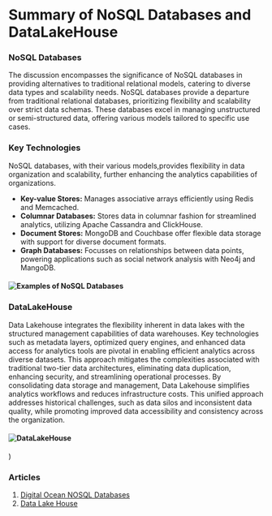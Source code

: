 # Summary of NoSQL Databases and DataLakeHouse

### NoSQL Databases
The discussion encompasses the significance of NoSQL databases in providing alternatives to traditional relational models, catering to diverse data types and scalability needs.
NoSQL databases provide a departure from traditional relational databases, prioritizing flexibility and scalability over strict data schemas. These databases excel in managing unstructured or semi-structured data, offering various models tailored to specific use cases.
### Key Technologies
NoSQL databases, with their various models,provides flexibility in data organization and scalability, further enhancing the analytics capabilities of organizations.
- **Key-value Stores:** Manages associative arrays efficiently using Redis and Memcached.
- **Columnar Databases:** Stores data in columnar fashion for streamlined analytics, utilizing Apache Cassandra and ClickHouse.
- **Document Stores:** MongoDB and Couchbase offer flexible data storage with support for diverse document formats.
- **Graph Databases:** Focusses on relationships between data points, powering applications such as social network analysis with Neo4j and MangoDB.
#### ![Examples of NoSQL Databases](https://media.geeksforgeeks.org/wp-content/uploads/20220405112418/NoSQLDatabases.jpg)

### DataLakeHouse
Data Lakehouse integrates the flexibility inherent in data lakes with the structured management capabilities of data warehouses.
Key technologies such as metadata layers, optimized query engines, and enhanced data access for analytics tools are pivotal in enabling efficient analytics across diverse datasets.
This approach mitigates the complexities associated with traditional two-tier data architectures, eliminating data duplication, enhancing security, and streamlining operational processes.
By consolidating data storage and management, Data Lakehouse simplifies analytics workflows and reduces infrastructure costs. 
This unified approach addresses historical challenges, such as data silos and inconsistent data quality, while promoting improved data accessibility and consistency across the organization.
#### ![DataLakeHouse](https://github.com/sharanya123-khanderao/summary-articles/assets/83499909/d01a2fea-1e15-4806-b0bd-0a83c8376eec)
)


### Articles
1. [Digital Ocean NOSQL Databases](https://www.digitalocean.com/community/tutorials/a-comparison-of-nosql-database-management-systems-and-models)
1. [Data Lake House](https://www.databricks.com/glossary/data-lakehouse)
